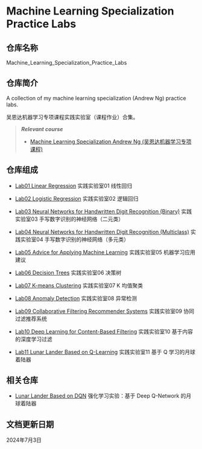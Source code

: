 # Machine Learning Specialization Practice Labs

## 仓库名称

Machine_Learning_Specialization_Practice_Labs

## 仓库简介

A collection of my machine learning specialization (Andrew Ng) practice labs.

吴恩达机器学习专项课程实践实验室（课程作业）合集。

> ***Relevant course***
> * [Machine Learning Specialization Andrew Ng (吴恩达机器学习专项课程)](https://www.coursera.org/specializations/machine-learning-introduction)

## 仓库组成

* [Lab01 Linear Regression](Lab01_Linear_Regression)
实践实验室01 线性回归

* [Lab02 Logistic Regression](Lab02_Logistic_Regression)
实践实验室02 逻辑回归

* [Lab03 Neural Networks for Handwritten Digit Recognition (Binary)](Lab03_Neural_Networks_for_Handwritten_Digit_Recognition_Binary)
实践实验室03 手写数字识别的神经网络（二元类）

* [Lab04 Neural Networks for Handwritten Digit Recognition (Multiclass)](Lab04_Neural_Networks_for_Handwritten_Digit_Recognition_Multiclass)
实践实验室04 手写数字识别的神经网络（多元类）

* [Lab05 Advice for Applying Machine Learning](Lab05_Advice_for_Applying_Machine_Learning)
实践实验室05 机器学习应用建议

* [Lab06 Decision Trees](Lab06_Decision_Trees)
实践实验室06 决策树

* [Lab07 K-means Clustering](Lab07_K-means_Clustering)
实践实验室07 K 均值聚类

* [Lab08 Anomaly Detection](Lab08_Anomaly_Detection)
实践实验室08 异常检测

* [Lab09 Collaborative Filtering Recommender Systems](Lab09_Collaborative_Filtering_Recommender_Systems)
实践实验室09 协同过滤推荐系统

* [Lab10 Deep Learning for Content-Based Filtering](Lab10_Deep_Learning_for_Content-Based_Filtering)
实践实验室10 基于内容的深度学习过滤

* [Lab11 Lunar Lander Based on Q-Learning](Lab11_Lunar_Lander_Based_on_Q-Learning)
实践实验室11 基于 Q 学习的月球着陆器

## 相关仓库

* [Lunar Lander Based on DQN](https://github.com/MinmusLin/Introduction_to_Artificial_Intelligence_Course_Assignments/tree/main/Lunar_Lander_Based_on_DQN)
强化学习实验：基于 Deep Q-Network 的月球着陆器

## 文档更新日期

2024年7月3日
